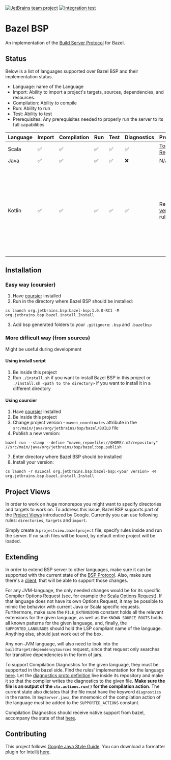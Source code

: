 [![JetBrains team project](http://jb.gg/badges/team.svg)](https://confluence.jetbrains.com/display/ALL/JetBrains+on+GitHub)
[![Integration test](https://github.com/JetBrains/bazel-bsp/actions/workflows/integration-test.yml/badge.svg)](https://github.com/JetBrains/bazel-bsp/actions/workflows/integration-test.yml)

# Bazel BSP
An implementation of the [Build Server Protocol](https://github.com/build-server-protocol/build-server-protocol) for Bazel.


## Status
Below is a list of languages supported over Bazel BSP and their implementation status.
- Language: name of the Language
- Import: Ability to import a project's targets, sources, dependencies, and resources.
- Compilation: Ability to compile
- Run: Ability to run
- Test: Ability to test
- Prerequisites: Any prerequisites needed to properly run the server to its full capabilities 

| Language | Import | Compilation | Run | Test | Diagnostics | Prerequisites | Notes |
| - | - | - | - | - | - | - | - |
| Scala | ✅ | ✅ | ✅ | ✅ | ✅ | [Toolchain Registration](docs/scala.md) | N/A |
| Java | ✅ | ✅ | ✅ | ✅ | ❌ | N/A | N/A |
| Kotlin | ✅ | ✅ | ✅ | ✅ | ✅ | Requires [this version](https://github.com/agluszak/rules_kotlin/tree/diagnostics-updated) of rules_kotlin | KotlinJS support is minimal and not advised without further setting changes. Java source files in a kotlin rule will not possess diagnostics. |


## Installation
### Easy way (coursier)
1. Have [coursier](https://get-coursier.io/docs/cli-installation) installed
2. Run in the directory where Bazel BSP should be installed: 
```
cs launch org.jetbrains.bsp:bazel-bsp:1.0.0-RC1 -M org.jetbrains.bsp.bazel.install.Install
```
3. Add bsp generated folders to your `.gitignore`: `.bsp` and `.bazelbsp`

### More difficult way (from sources)
Might be useful during development
#### Using install script
1. Be inside this project
2. Run `./install.sh` if you want to install Bazel BSP in this project or `./install.sh <path to the directory>` if you want to install it in a different directory

#### Using coursier
1. Have [coursier](https://get-coursier.io/docs/cli-installation) installed
2. Be inside this project
3. Change project version - `maven_coordinates` attribute in the `src/main/java/org/jetbrains/bsp/bazel/BUILD` file
4. Publish a new version: 
```
bazel run --stamp --define "maven_repo=file://$HOME/.m2/repository" //src/main/java/org/jetbrains/bsp/bazel:bsp.publish
```
7. Enter directory where Bazel BSP should be installed
8. Install your version:
```
cs launch -r m2Local org.jetbrains.bsp:bazel-bsp:<your version> -M org.jetbrains.bsp.bazel.install.Install
```


## Project Views
In order to work on huge monorepos you might want to specify directories and targets to work on. To address this issue, Bazel BSP supports part of the [Project Views](https://ij.bazel.build/docs/project-views.html) introduced by Google. Currently you can use following rules: `directories`, `targets` and `import`. 

Simply create a `projectview.bazelproject` file, specify rules inside and run the server. If no such files will be found, by default entire project will be loaded. 


## Extending
In order to extend BSP server to other languages, make sure it can be supported with the current state of the  [BSP Protocol](https://github.com/build-server-protocol/build-server-protocol/tree/master/docs). Also, make sure there's a [client](https://build-server-protocol.github.io/docs/implementations.html#build-clients), that will be able to support those changes.

For any JVM-language, the only needed changes would be for its specific Compiler Options Request (see, for example the [Scala Options Request](https://github.com/build-server-protocol/build-server-protocol/blob/master/docs/extensions/scala.md#scalac-options-request)). If that language does not have its own Options Request, it may be possible to mimic the behavior with current Java or Scala specific requests. Furthermore, make sure the `FILE_EXTENSIONS` constant holds all the relevant extensions for the given language, as well as the `KNOWN_SOURCE_ROOTS` holds all known patterns for the given language, and, finally, the `SUPPORTED_LANGUAGES` should hold the LSP compliant name of the language. Anything else, should just work out of the box.

Any non-JVM language, will also need to look into the `buildTarget/dependencySources` request, since that request only searches for transitive dependencies in the form of jars.

To support Compilation Diagnostics for the given language, they must be supported in the bazel side. Find the rules' implementation for the language [here](https://github.com/bazelbuild/). Let the [diagnostics proto definition](https://github.com/bazelbuild/rules_scala/blob/master/src/protobuf/io/bazel/rules_scala/diagnostics.proto) live inside its repository and make it so that the compiler writes the diagnostics to the given file. **Make sure the file is an output of the `ctx.actions.run()` for the compilation action**. The current state also dictates that the file must have the keyword `diagnostics` in the name. In `BepServer.java`, the mnemonic of the compilation action of the language must be added to the `SUPPORTED_ACTIONS` constant. 

Compilation Diagnostics should receive native support from bazel, accompany the state of that [here](https://github.com/bazelbuild/bazel/pull/11766).


## Contributing
This project follows [Google Java Style Guide](https://google.github.io/styleguide/javaguide.html). You can download a formatter plugin for Intellij [here](https://plugins.jetbrains.com/plugin/8527-google-java-format).
